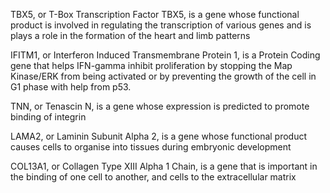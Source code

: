 TBX5, or T-Box Transcription Factor TBX5, is a gene whose functional product is involved in regulating the transcription of various genes and is plays a role in the formation of the heart and limb patterns

IFITM1, or Interferon Induced Transmembrane Protein 1, is a Protein Coding gene that helps IFN-gamma inhibit proliferation by stopping the Map Kinase/ERK from being activated or by preventing the growth of the cell in G1 phase with help from p53.

TNN, or Tenascin N, is a gene whose expression is predicted to promote binding of integrin

LAMA2, or Laminin Subunit Alpha 2, is a gene whose functional product causes cells to organise into tissues during embryonic development

COL13A1, or Collagen Type XIII Alpha 1 Chain, is a gene that is important in the binding of one cell to another, and cells to the extracellular matrix
